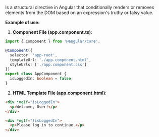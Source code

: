 
Is a structural directive in Angular that conditionally renders or removes elements from the DOM based on an expression's truthy or falsy value.

**Example of use:**

1. **Component File (app.component.ts)**:

```typescript
import { Component } from '@angular/core';

@Component({
  selector: 'app-root',
  templateUrl: './app.component.html',
  styleUrls: ['./app.component.css']
})
export class AppComponent {
  isLoggedIn: boolean = false;
}
```

2. **HTML Template File (app.component.html)**:

```html
<div *ngIf="isLoggedIn">
  <p>Welcome, User!</p>
</div>

<div *ngIf="!isLoggedIn">
  <p>Please log in to continue.</p>
</div>
```
